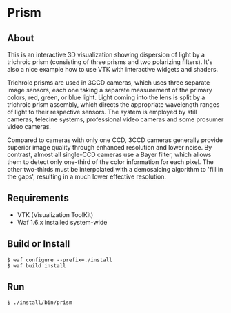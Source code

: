 # Prism

## About

This is an interactive 3D visualization showing dispersion of light
by a trichroic prism (consisting of three prisms and two polarizing
filters). It's also a nice example how to use VTK with interactive
widgets and shaders.

Trichroic prisms are used in 3CCD cameras, which uses three separate
image sensors, each one taking a separate measurement of the primary
colors, red, green, or blue light. Light coming into the lens is split
by a trichroic prism assembly, which directs the appropriate wavelength
ranges of light to their respective sensors. The system is employed by
still cameras, telecine systems, professional video cameras and some
prosumer video cameras.

Compared to cameras with only one CCD, 3CCD cameras generally provide
superior image quality through enhanced resolution and lower noise. By
contrast, almost all single-CCD cameras use a Bayer filter, which allows
them to detect only one-third of the color information for each pixel.
The other two-thirds must be interpolated with a demosaicing algorithm
to 'fill in the gaps', resulting in a much lower effective resolution.


## Requirements

* VTK (Visualization ToolKit)
* Waf 1.6.x installed system-wide


## Build or Install

	$ waf configure --prefix=./install
	$ waf build install

## Run

    $ ./install/bin/prism


